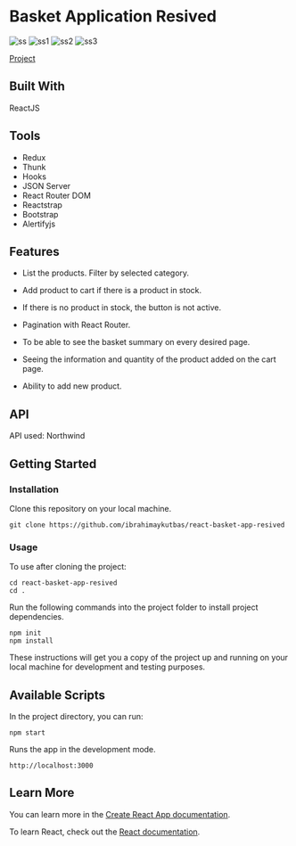 # Basket Application Resived

![ss](https://user-images.githubusercontent.com/80921107/134781118-604fe607-b4c9-4e31-be53-e2198f3d1c0b.png)
![ss1](https://user-images.githubusercontent.com/80921107/134781120-250d9791-c8d9-4c00-8636-3d406c7e587d.png)
![ss2](https://user-images.githubusercontent.com/80921107/134781871-fc273061-1593-4834-8905-8b645561ef1a.png)
![ss3](https://user-images.githubusercontent.com/80921107/134781149-1a74b639-cb9a-45ae-8ea4-bbfee38f0319.png)

[Project](https://northwind-redux-app.web.app/)

## Built With

ReactJS

## Tools

- Redux
- Thunk
- Hooks
- JSON Server
- React Router DOM
- Reactstrap
- Bootstrap
- Alertifyjs

## Features

- List the products. Filter by selected category.
- Add product to cart if there is a product in stock.
- If there is no product in stock, the button is not active.
- Pagination with React Router.
- To be able to see the basket summary on every desired page.
- Seeing the information and quantity of the product added on the cart page.

- Ability to add new product.

## API

API used: Northwind

## Getting Started

### Installation

Clone this repository on your local machine.

```
git clone https://github.com/ibrahimaykutbas/react-basket-app-resived
```

### Usage

To use after cloning the project:

```
cd react-basket-app-resived
cd .
```

Run the following commands into the project folder to install project dependencies.

```
npm init
npm install
```

These instructions will get you a copy of the project up and running on your local machine for development and testing purposes.

## Available Scripts

In the project directory, you can run:

```
npm start
```

Runs the app in the development mode.

```
http://localhost:3000
```

## Learn More
You can learn more in the [Create React App documentation](https://create-react-app.dev/docs/getting-started/).

To learn React, check out the [React documentation](https://reactjs.org/).
